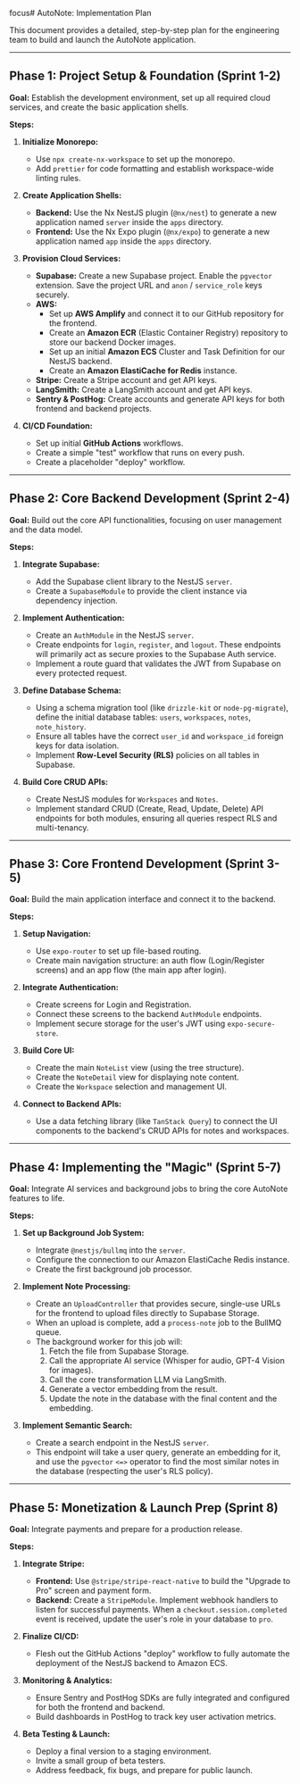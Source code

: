  focus# AutoNote: Implementation Plan

This document provides a detailed, step-by-step plan for the engineering team to build and launch the AutoNote application.

---

## Phase 1: Project Setup & Foundation (Sprint 1-2)

**Goal:** Establish the development environment, set up all required cloud services, and create the basic application shells.

**Steps:**

1.  **Initialize Monorepo:**
    *   Use `npx create-nx-workspace` to set up the monorepo.
    *   Add `prettier` for code formatting and establish workspace-wide linting rules.

2.  **Create Application Shells:**
    *   **Backend:** Use the Nx NestJS plugin (`@nx/nest`) to generate a new application named `server` inside the `apps` directory.
    *   **Frontend:** Use the Nx Expo plugin (`@nx/expo`) to generate a new application named `app` inside the `apps` directory.

3.  **Provision Cloud Services:**
    *   **Supabase:** Create a new Supabase project. Enable the `pgvector` extension. Save the project URL and `anon` / `service_role` keys securely.
    *   **AWS:**
        *   Set up **AWS Amplify** and connect it to our GitHub repository for the frontend.
        *   Create an **Amazon ECR** (Elastic Container Registry) repository to store our backend Docker images.
        *   Set up an initial **Amazon ECS** Cluster and Task Definition for our NestJS backend.
        *   Create an **Amazon ElastiCache for Redis** instance.
    *   **Stripe:** Create a Stripe account and get API keys.
    *   **LangSmith:** Create a LangSmith account and get API keys.
    *   **Sentry & PostHog:** Create accounts and generate API keys for both frontend and backend projects.

4.  **CI/CD Foundation:**
    *   Set up initial **GitHub Actions** workflows.
    *   Create a simple "test" workflow that runs on every push.
    *   Create a placeholder "deploy" workflow.

---

## Phase 2: Core Backend Development (Sprint 2-4)

**Goal:** Build out the core API functionalities, focusing on user management and the data model.

**Steps:**

1.  **Integrate Supabase:**
    *   Add the Supabase client library to the NestJS `server`.
    *   Create a `SupabaseModule` to provide the client instance via dependency injection.

2.  **Implement Authentication:**
    *   Create an `AuthModule` in the NestJS `server`.
    *   Create endpoints for `login`, `register`, and `logout`. These endpoints will primarily act as secure proxies to the Supabase Auth service.
    *   Implement a route guard that validates the JWT from Supabase on every protected request.

3.  **Define Database Schema:**
    *   Using a schema migration tool (like `drizzle-kit` or `node-pg-migrate`), define the initial database tables: `users`, `workspaces`, `notes`, `note_history`.
    *   Ensure all tables have the correct `user_id` and `workspace_id` foreign keys for data isolation.
    *   Implement **Row-Level Security (RLS)** policies on all tables in Supabase.

4.  **Build Core CRUD APIs:**
    *   Create NestJS modules for `Workspaces` and `Notes`.
    *   Implement standard CRUD (Create, Read, Update, Delete) API endpoints for both modules, ensuring all queries respect RLS and multi-tenancy.

---

## Phase 3: Core Frontend Development (Sprint 3-5)

**Goal:** Build the main application interface and connect it to the backend.

**Steps:**

1.  **Setup Navigation:**
    *   Use `expo-router` to set up file-based routing.
    *   Create main navigation structure: an auth flow (Login/Register screens) and an app flow (the main app after login).

2.  **Integrate Authentication:**
    *   Create screens for Login and Registration.
    *   Connect these screens to the backend `AuthModule` endpoints.
    *   Implement secure storage for the user's JWT using `expo-secure-store`.

3.  **Build Core UI:**
    *   Create the main `NoteList` view (using the tree structure).
    *   Create the `NoteDetail` view for displaying note content.
    *   Create the `Workspace` selection and management UI.

4.  **Connect to Backend APIs:**
    *   Use a data fetching library (like `TanStack Query`) to connect the UI components to the backend's CRUD APIs for notes and workspaces.

---

## Phase 4: Implementing the "Magic" (Sprint 5-7)

**Goal:** Integrate AI services and background jobs to bring the core AutoNote features to life.

**Steps:**

1.  **Set up Background Job System:**
    *   Integrate `@nestjs/bullmq` into the `server`.
    *   Configure the connection to our Amazon ElastiCache Redis instance.
    *   Create the first background job processor.

2.  **Implement Note Processing:**
    *   Create an `UploadController` that provides secure, single-use URLs for the frontend to upload files directly to Supabase Storage.
    *   When an upload is complete, add a `process-note` job to the BullMQ queue.
    *   The background worker for this job will:
        1.  Fetch the file from Supabase Storage.
        2.  Call the appropriate AI service (Whisper for audio, GPT-4 Vision for images).
        3.  Call the core transformation LLM via LangSmith.
        4.  Generate a vector embedding from the result.
        5.  Update the note in the database with the final content and the embedding.

3.  **Implement Semantic Search:**
    *   Create a search endpoint in the NestJS `server`.
    *   This endpoint will take a user query, generate an embedding for it, and use the `pgvector` `<=>` operator to find the most similar notes in the database (respecting the user's RLS policy).

---

## Phase 5: Monetization & Launch Prep (Sprint 8)

**Goal:** Integrate payments and prepare for a production release.

**Steps:**

1.  **Integrate Stripe:**
    *   **Frontend:** Use `@stripe/stripe-react-native` to build the "Upgrade to Pro" screen and payment form.
    *   **Backend:** Create a `StripeModule`. Implement webhook handlers to listen for successful payments. When a `checkout.session.completed` event is received, update the user's role in your database to `pro`.

2.  **Finalize CI/CD:**
    *   Flesh out the GitHub Actions "deploy" workflow to fully automate the deployment of the NestJS backend to Amazon ECS.

3.  **Monitoring & Analytics:**
    *   Ensure Sentry and PostHog SDKs are fully integrated and configured for both the frontend and backend.
    *   Build dashboards in PostHog to track key user activation metrics.

4.  **Beta Testing & Launch:**
    *   Deploy a final version to a staging environment.
    *   Invite a small group of beta testers.
    *   Address feedback, fix bugs, and prepare for public launch. 